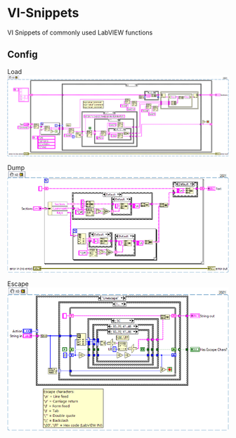 # VI-Snippets
VI Snippets of commonly used LabVIEW functions

## Config

Load
![Config Load](/Config_Load.png)

Dump
![Config Dump](/Config_Dump.png)

Escape
![Config Escape](/Config_Escape.png)
